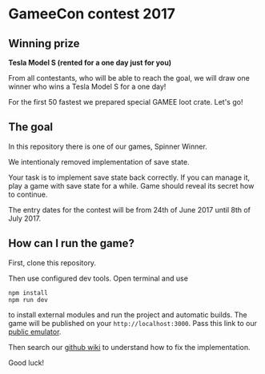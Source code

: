 # GameeCon contest 2017

## Winning prize

**Tesla Model S (rented for a one day just for you)**
 
From all contestants, who will be able to reach the goal, we will draw one winner who wins a Tesla Model S for a one day!

For the first 50 fastest we prepared special GAMEE loot crate. Let's go!
 
## The goal
 
In this repository there is one of our games, Spinner Winner. 

We intentionaly removed implementation of save state. 

Your task is to implement save state back correctly. If you can manage it, play a game with save state for a while. Game should reveal its secret how to continue. 

The entry dates for the contest will be from 24th of June 2017 until 8th of July 2017.

## How can I run the game?

First, clone this repository. 

Then use configured dev tools. Open terminal and use

```
npm install
npm run dev
```

to install external modules and run the project and automatic builds. The game will be published on your ```http://localhost:3000```.
Pass this link to our [public emulator](http://emulator.gameeapp.com/).

Then search our [github wiki](https://github.com/gameeapp/gamee-js/wiki) to understand how to fix the implementation. 

Good luck!

